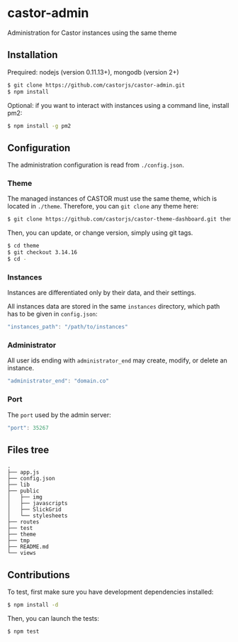castor-admin
============

Administration for Castor instances using the same theme

## Installation

Prequired: nodejs (version 0.11.13+), mongodb (version 2+)

```bash
$ git clone https://github.com/castorjs/castor-admin.git
$ npm install
```

Optional: if you want to interact with instances using a command line, install pm2:

```bash
$ npm install -g pm2
```

## Configuration

The administration configuration is read from `./config.json`.

### Theme

The managed instances of CASTOR must use the same theme, which is located in  `./theme`.
Therefore, you can `git clone` any theme here:

```bash
$ git clone https://github.com/castorjs/castor-theme-dashboard.git theme
```

Then, you can update, or change version, simply using git tags.

```bash
$ cd theme
$ git checkout 3.14.16
$ cd -
```

### Instances

Instances are differentiated only by their data, and their settings.

All instances data are stored in the same `instances` directory, which path has to be given in `config.json`:

```javascript
"instances_path": "/path/to/instances"
```

### Administrator

All user ids ending with `administrator_end` may create, modify, or delete an instance.

```javascript
"administrator_end": "domain.co"
```

### Port

The `port` used by the admin server:

```javascript
"port": 35267
```


## Files tree

```
.
├── app.js
├── config.json
├── lib
├── public
│   ├── img
│   ├── javascripts
│   ├── SlickGrid
│   └── stylesheets
├── routes
├── test
├── theme
├── tmp
├── README.md
└── views
```

## Contributions

To test, first make sure you have development dependencies installed:

```bash
$ npm install -d
```

Then, you can launch the tests:

```bash
$ npm test
```